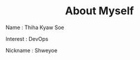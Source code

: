 <!DOCTYPE html>
<html>
<title> Learn Github </title>
<body>
<h1 align="center"> About Myself </h1>
<p> Name : Thiha Kyaw Soe </p>
<p> Interest : DevOps </p>
  <p> Nickname : Shweyoe </p>
</body>
</html>
